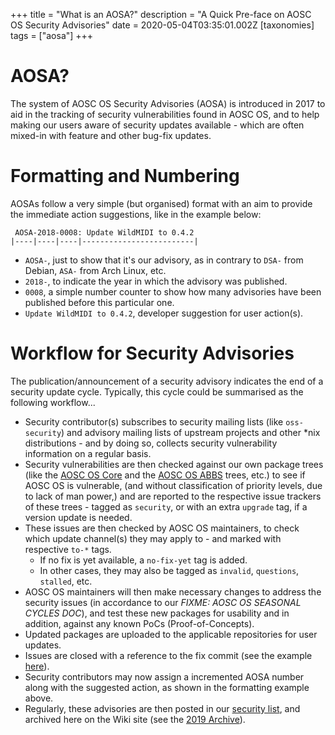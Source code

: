 +++
title = "What is an AOSA?"
description = "A Quick Pre-face on AOSC OS Security Advisories"
date = 2020-05-04T03:35:01.002Z
[taxonomies]
tags = ["aosa"]
+++

# AOSA?

The system of AOSC OS Security Advisories (AOSA) is introduced in 2017 to aid in the tracking of security vulnerabilities found in AOSC OS, and to help making our users aware of security updates available - which are often mixed-in with feature and other bug-fix updates.

# Formatting and Numbering

AOSAs follow a very simple (but organised) format with an aim to provide the immediate action suggestions, like in the example below:

```
 AOSA-2018-0008: Update WildMIDI to 0.4.2
|----|----|----|-------------------------|
```

- `AOSA-`, just to show that it's our advisory, as in contrary to `DSA-` from Debian, `ASA-` from Arch Linux, etc.
- `2018-`, to indicate the year in which the advisory was published.
- `0008`, a simple number counter to show how many advisories have been published before this particular one.
- `Update WildMIDI to 0.4.2`, developer suggestion for user action(s).

# Workflow for Security Advisories

The publication/announcement of a security advisory indicates the end of a security update cycle. Typically, this cycle could be summarised as the following workflow...

- Security contributor(s) subscribes to security mailing lists (like `oss-security`) and advisory mailing lists of upstream projects and other \*nix distributions - and by doing so, collects security vulnerability information on a regular basis.
- Security vulnerabilities are then checked against our own package trees (like the [AOSC OS Core](https://github.com/AOSC-Dev/aosc-os-core) and the [AOSC OS ABBS](https://github.com/AOSC-Dev/aosc-os-abbs) trees, etc.) to see if AOSC OS is vulnerable, (and without classification of priority levels, due to lack of man power,) and are reported to the respective issue trackers of these trees - tagged as `security`, or with an extra `upgrade` tag, if a version update is needed.
- These issues are then checked by AOSC OS maintainers, to check which update channel(s) they may apply to - and marked with respective `to-*` tags.
	- If no fix is yet available, a `no-fix-yet` tag is added.
	- In other cases, they may also be tagged as `invalid`, `questions`, `stalled`, etc.
- AOSC OS maintainers will then make necessary changes to address the security issues (in accordance to our *FIXME: AOSC OS SEASONAL CYCLES DOC*), and test these new packages for usability and in addition, against any known PoCs (Proof-of-Concepts).
- Updated packages are uploaded to the applicable repositories for user updates.
- Issues are closed with a reference to the fix commit (see the example [here](https://github.com/AOSC-Dev/aosc-os-abbs/issues/1299)).
- Security contributors may now assign a incremented AOSA number along with the suggested action, as shown in the formatting example above.
- Regularly, these advisories are then posted in our [security list](mailto:security@lists.aosc.io), and archived here on the Wiki site (see the [2019 Archive](https://wiki.aosc.io/en/aosa-archive-2019)).
